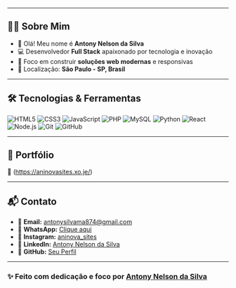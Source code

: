 
---

## 🧑‍💻 Sobre Mim
- 👋 Olá! Meu nome é **Antony Nelson da Silva**  
- 💻 Desenvolvedor **Full Stack** apaixonado por tecnologia e inovação  
- 🎯 Foco em construir **soluções web modernas** e responsivas  
- 📍 Localização: **São Paulo - SP, Brasil**  

---

## 🛠️ Tecnologias & Ferramentas

![HTML5](https://img.shields.io/badge/-HTML5-E34F26?style=flat&logo=html5&logoColor=white)
![CSS3](https://img.shields.io/badge/-CSS3-1572B6?style=flat&logo=css3&logoColor=white)
![JavaScript](https://img.shields.io/badge/-JavaScript-F7DF1E?style=flat&logo=javascript&logoColor=black)
![PHP](https://img.shields.io/badge/-PHP-777BB4?style=flat&logo=php&logoColor=white)
![MySQL](https://img.shields.io/badge/-MySQL-4479A1?style=flat&logo=mysql&logoColor=white)
![Python](https://img.shields.io/badge/-Python-3776AB?style=flat&logo=python&logoColor=white)
![React](https://img.shields.io/badge/-React-61DAFB?style=flat&logo=react&logoColor=black)
![Node.js](https://img.shields.io/badge/-Node.js-339933?style=flat&logo=nodedotjs&logoColor=white)
![Git](https://img.shields.io/badge/-Git-F05032?style=flat&logo=git&logoColor=white)
![GitHub](https://img.shields.io/badge/-GitHub-181717?style=flat&logo=github&logoColor=white)

---

## 📂 Portfólio

🚧 (https://aninovasites.xo.je/)  

---

## 📬 Contato

- 📧 **Email:** antonysilvama874@gmail.com  
- 📱 **WhatsApp:** [Clique aqui](https://wa.me/5511968111733)  
- 📸 **Instagram:** [aninova_sites](https://www.instagram.com/aninova_sites/#)  
- 💼 **LinkedIn:** [Antony Nelson da Silva](https://www.linkedin.com/in/antony-nelson-da-silva-4b8a56315)  
- 🐙 **GitHub:** [Seu Perfil](https://github.com/)  

---

### ✨ Feito com dedicação e foco por [Antony Nelson da Silva](https://github.com/)
